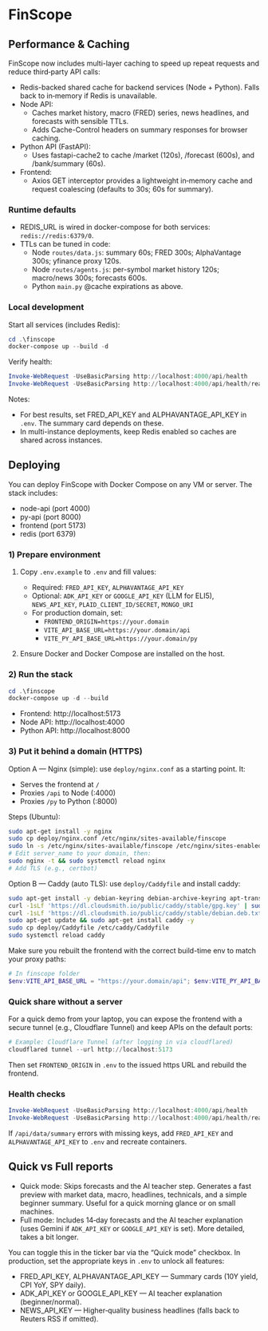 # FinScope

## Performance & Caching

FinScope now includes multi-layer caching to speed up repeat requests and reduce third‑party API calls:

- Redis-backed shared cache for backend services (Node + Python). Falls back to in‑memory if Redis is unavailable.
- Node API:
	- Caches market history, macro (FRED) series, news headlines, and forecasts with sensible TTLs.
	- Adds Cache-Control headers on summary responses for browser caching.
- Python API (FastAPI):
	- Uses fastapi-cache2 to cache /market (120s), /forecast (600s), and /bank/summary (60s).
- Frontend:
	- Axios GET interceptor provides a lightweight in‑memory cache and request coalescing (defaults to 30s; 60s for summary).

### Runtime defaults

- REDIS_URL is wired in docker-compose for both services: `redis://redis:6379/0`.
- TTLs can be tuned in code:
	- Node `routes/data.js`: summary 60s; FRED 300s; AlphaVantage 300s; yfinance proxy 120s.
	- Node `routes/agents.js`: per-symbol market history 120s; macro/news 300s; forecasts 600s.
	- Python `main.py` @cache expirations as above.

### Local development

Start all services (includes Redis):

```powershell
cd .\finscope
docker-compose up --build -d
```

Verify health:

```powershell
Invoke-WebRequest -UseBasicParsing http://localhost:4000/api/health
Invoke-WebRequest -UseBasicParsing http://localhost:4000/api/health/ready
```

Notes:
- For best results, set FRED_API_KEY and ALPHAVANTAGE_API_KEY in `.env`. The summary card depends on these.
- In multi-instance deployments, keep Redis enabled so caches are shared across instances.

## Deploying

You can deploy FinScope with Docker Compose on any VM or server. The stack includes:

- node-api (port 4000)
- py-api (port 8000)
- frontend (port 5173)
- redis (port 6379)

### 1) Prepare environment

1. Copy `.env.example` to `.env` and fill values:
	 - Required: `FRED_API_KEY`, `ALPHAVANTAGE_API_KEY`
	 - Optional: `ADK_API_KEY` or `GOOGLE_API_KEY` (LLM for ELI5), `NEWS_API_KEY`, `PLAID_CLIENT_ID/SECRET`, `MONGO_URI`
	 - For production domain, set:
		 - `FRONTEND_ORIGIN=https://your.domain`
		 - `VITE_API_BASE_URL=https://your.domain/api`
		 - `VITE_PY_API_BASE_URL=https://your.domain/py`

2. Ensure Docker and Docker Compose are installed on the host.

### 2) Run the stack

```powershell
cd .\finscope
docker-compose up -d --build
```

- Frontend: http://localhost:5173
- Node API: http://localhost:4000
- Python API: http://localhost:8000

### 3) Put it behind a domain (HTTPS)

Option A — Nginx (simple): use `deploy/nginx.conf` as a starting point. It:

- Serves the frontend at `/`
- Proxies `/api` to Node (:4000)
- Proxies `/py` to Python (:8000)

Steps (Ubuntu):

```bash
sudo apt-get install -y nginx
sudo cp deploy/nginx.conf /etc/nginx/sites-available/finscope
sudo ln -s /etc/nginx/sites-available/finscope /etc/nginx/sites-enabled/finscope
# Edit server_name to your domain, then:
sudo nginx -t && sudo systemctl reload nginx
# Add TLS (e.g., certbot)
```

Option B — Caddy (auto TLS): use `deploy/Caddyfile` and install caddy:

```bash
sudo apt-get install -y debian-keyring debian-archive-keyring apt-transport-https
curl -1sLf 'https://dl.cloudsmith.io/public/caddy/stable/gpg.key' | sudo tee /usr/share/keyrings/caddy-stable-archive-keyring.gpg > /dev/null
curl -1sLf 'https://dl.cloudsmith.io/public/caddy/stable/debian.deb.txt' | sudo tee /etc/apt/sources.list.d/caddy-stable.list
sudo apt-get update && sudo apt-get install caddy -y
sudo cp deploy/Caddyfile /etc/caddy/Caddyfile
sudo systemctl reload caddy
```

Make sure you rebuilt the frontend with the correct build-time env to match your proxy paths:

```powershell
# In finscope folder
$env:VITE_API_BASE_URL = "https://your.domain/api"; $env:VITE_PY_API_BASE_URL = "https://your.domain/py"; $env:FRONTEND_ORIGIN = "https://your.domain"; docker-compose up -d --build frontend
```

### Quick share without a server

For a quick demo from your laptop, you can expose the frontend with a secure tunnel (e.g., Cloudflare Tunnel) and keep APIs on the default ports:

```powershell
# Example: Cloudflare Tunnel (after logging in via cloudflared)
cloudflared tunnel --url http://localhost:5173
```

Then set `FRONTEND_ORIGIN` in `.env` to the issued https URL and rebuild the frontend.

### Health checks

```powershell
Invoke-WebRequest -UseBasicParsing http://localhost:4000/api/health
Invoke-WebRequest -UseBasicParsing http://localhost:4000/api/health/ready
```

If `/api/data/summary` errors with missing keys, add `FRED_API_KEY` and `ALPHAVANTAGE_API_KEY` to `.env` and recreate containers.

## Quick vs Full reports

- Quick mode: Skips forecasts and the AI teacher step. Generates a fast preview with market data, macro, headlines, technicals, and a simple beginner summary. Useful for a quick morning glance or on small machines.
- Full mode: Includes 14‑day forecasts and the AI teacher explanation (uses Gemini if `ADK_API_KEY` or `GOOGLE_API_KEY` is set). More detailed, takes a bit longer.

You can toggle this in the ticker bar via the “Quick mode” checkbox. In production, set the appropriate keys in `.env` to unlock all features:

- FRED_API_KEY, ALPHAVANTAGE_API_KEY — Summary cards (10Y yield, CPI YoY, SPY daily).
- ADK_API_KEY or GOOGLE_API_KEY — AI teacher explanation (beginner/normal).
- NEWS_API_KEY — Higher‑quality business headlines (falls back to Reuters RSS if omitted).